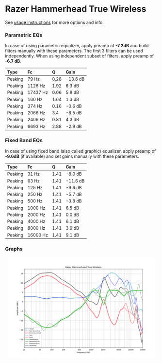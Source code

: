 # Razer Hammerhead True Wireless
See [usage instructions](https://github.com/jaakkopasanen/AutoEq#usage) for more options and info.

### Parametric EQs
In case of using parametric equalizer, apply preamp of **-7.2dB** and build filters manually
with these parameters. The first 3 filters can be used independently.
When using independent subset of filters, apply preamp of **-6.7 dB**.

| Type    | Fc       |    Q | Gain     |
|:--------|:---------|:-----|:---------|
| Peaking | 79 Hz    | 0.28 | -13.6 dB |
| Peaking | 1126 Hz  | 1.92 | 6.3 dB   |
| Peaking | 17437 Hz | 0.06 | 5.8 dB   |
| Peaking | 160 Hz   | 1.64 | 1.3 dB   |
| Peaking | 374 Hz   | 0.16 | -0.6 dB  |
| Peaking | 2066 Hz  | 3.4  | -8.5 dB  |
| Peaking | 2406 Hz  | 0.81 | 4.3 dB   |
| Peaking | 6693 Hz  | 2.88 | -2.9 dB  |

### Fixed Band EQs
In case of using fixed band (also called graphic) equalizer, apply preamp of **-9.6dB**
(if available) and set gains manually with these parameters.

| Type    | Fc       |    Q | Gain     |
|:--------|:---------|:-----|:---------|
| Peaking | 31 Hz    | 1.41 | -8.0 dB  |
| Peaking | 63 Hz    | 1.41 | -11.6 dB |
| Peaking | 125 Hz   | 1.41 | -9.6 dB  |
| Peaking | 250 Hz   | 1.41 | -5.7 dB  |
| Peaking | 500 Hz   | 1.41 | -3.8 dB  |
| Peaking | 1000 Hz  | 1.41 | 6.5 dB   |
| Peaking | 2000 Hz  | 1.41 | 0.0 dB   |
| Peaking | 4000 Hz  | 1.41 | 6.1 dB   |
| Peaking | 8000 Hz  | 1.41 | 3.9 dB   |
| Peaking | 16000 Hz | 1.41 | 9.1 dB   |

### Graphs
![](./Razer%20Hammerhead%20True%20Wireless.png)